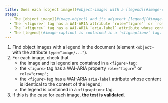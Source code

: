 ```yaml
---
title: Does each [object image](#object-image) with a [legend](#image-caption) (tag `<object>` with the attribute `type="image/..."` associated with an adjacent [legend](#image-caption), if necessary, meet these conditions?
steps:
  - The [object image](#image-object) and its adjacent [legend](#image-caption) are contained in a `<figure>` tag.
  - The `<figure>` tag has a WAI-ARIA attribute `role="figure"` or `role="group"`.
  - The `<figure>` tag has a WAI-ARIA `aria-label` attribute whose content is identical to the content of the [legend](#image-caption).
  - The [legend](#image-caption) is contained in a `<figcaption>` tag.
---
```


1. Find object images with a legend in the document (element `<object>` with the attribute `type="image/..."`).
2. For each image, check that
   - the image and its legend are contained in a `<figure>` tag;
   - the `<figure>` tag has a WAI-ARIA property `role="figure`" or `role="group"`;
   - the `<figure>` tag has a WAI-ARIA `aria-label` attribute whose content is identical to the content of the legend;
   - the legend is contained in a `<figcaption>` tag.
3. If this is the case for each image, **the test is validated**.
